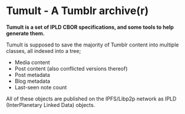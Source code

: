 # Tumult - A Tumblr archive(r)

**Tumult is a set of IPLD CBOR specifications, and some tools to help generate them.**

Tumult is supposed to save the majority of Tumblr content into multiple classes, all indexed into a tree;

 - Media content
 - Post content (also conflicted versions thereof)
 - Post metadata
 - Blog metadata
 - Last-seen note count
 
All of these objects are published on the IPFS/Libp2p network as IPLD (InterPlanetary Linked Data) objects.